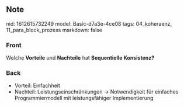 ## Note
nid: 1612615732249
model: Basic-d7a3e-4ce08
tags: 04_koheraenz, 11_para_block_prozess
markdown: false

### Front
Welche <strong>Vorteile</strong> und <strong>Nachteile</strong> hat
<strong>Sequentielle Konsistenz?</strong>

### Back
<ul>
  <li>Vorteil: Einfachheit
  <li>Nachteil: Leistungseinschränkungen → Notwendigkeit für
  einfaches Programmiermodell mit leistungsfähiger Implementierung
</ul>
